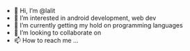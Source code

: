 - 👋 Hi, I’m @lalit
- 👀 I’m interested in android development, web dev
- 🌱 I’m currently getting my hold on programming languages
- 💞️ I’m looking to collaborate on 
- 📫 How to reach me ...

<!---
lalit0801/lalit0801 is a ✨ special ✨ repository because its `README.md` (this file) appears on your GitHub profile.
You can click the Preview link to take a look at your changes.
--->
